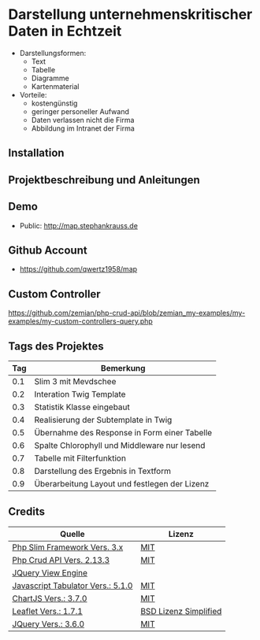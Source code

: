 # Darstellung unternehmenskritischer Daten in Echtzeit
+ Darstellungsformen:
	+ Text
	+ Tabelle
	+ Diagramme
	+ Kartenmaterial
+ Vorteile:
	+ kostengünstig
	+ geringer personeller Aufwand
	+ Daten verlassen nicht die Firma
	+ Abbildung im Intranet der Firma	


## Installation

## Projektbeschreibung und Anleitungen

## Demo
+ Public: http://map.stephankrauss.de

## Github Account
+ https://github.com/qwertz1958/map

## Custom Controller
https://github.com/zemian/php-crud-api/blob/zemian_my-examples/my-examples/my-custom-controllers-query.php


## Tags des Projektes

| Tag | Bemerkung |
| --- | --- |
| 0.1 | Slim 3 mit Mevdschee |
| 0.2 | Interation Twig Template |
| 0.3 | Statistik Klasse eingebaut |
| 0.4 | Realisierung der Subtemplate in Twig |
| 0.5 | Übernahme des Response in Form einer Tabelle |
| 0.6 | Spalte Chlorophyll und Middleware nur lesend |
| 0.7 | Tabelle mit Filterfunktion |
| 0.8 | Darstellung des Ergebnis in Textform |
| 0.9 | Überarbeitung Layout und festlegen der Lizenz |


## Credits

| Quelle | Lizenz |
| --- | --- |
| [ Php Slim Framework Vers. 3.x ](https://www.slimframework.com/) |  [MIT](https://de.wikipedia.org/wiki/MIT-Lizenz)  |
| [ Php Crud API Vers. 2.13.3 ](https://github.com/mevdschee/php-crud-api) | [MIT](https://de.wikipedia.org/wiki/MIT-Lizenz) |
| [ JQuery View Engine ](https://github.com/JocaPC/jquery-view-engine) | |
| [ Javascript Tabulator Vers.: 5.1.0 ](https://github.com/olifolkerd/tabulator) | [MIT](https://de.wikipedia.org/wiki/MIT-Lizenz) |                           
| [ ChartJS Vers.: 3.7.0 ](https://github.com/chartjs/Chart.js) | [MIT](https://de.wikipedia.org/wiki/MIT-Lizenz) |
| [ Leaflet Vers.: 1.7.1 ](https://github.com/Leaflet/Leaflet) |  [BSD Lizenz Simplified](https://de.wikipedia.org/wiki/BSD-Lizenz) 
| [ JQuery Vers.: 3.6.0 ](https://github.com/jquery/jquery) | [MIT](https://de.wikipedia.org/wiki/MIT-Lizenz) | 